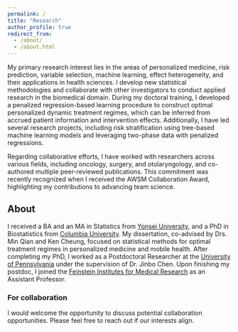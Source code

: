 ```yaml
---
permalink: /
title: "Research"
author_profile: true
redirect_from: 
  - /about/
  - /about.html
---
```


My primary research interest lies in the areas of personalized medicine, risk prediction, variable selection, machine learning, effect heterogeneity, and their applications in health sciences. I develop new statistical methodologies and collaborate with other investigators to conduct applied research in the biomedical domain. During my doctoral training, I developed a penalized regression-based learning procedure to construct optimal personalized dynamic treatment regimes, which can be inferred from accrued patient information and intervention effects. Additionally, I have led several research projects, including risk stratification using tree-based machine learning models and leveraging two-phase data with penalized regressions.

Regarding collaborative efforts, I have worked with researchers across various fields, including oncology, surgery, and otolaryngology, and co-authored multiple peer-reviewed publications. This commitment was recently recognized when I received the AWSM Collaboration Award, highlighting my contributions to advancing team science.


## About
I received a BA and an MA in Statistics from [Yonsei University](https://www.yonsei.ac.kr/en_sc/index.jsp), and a PhD in Biostatistics from [Columbia University](https://www.columbia.edu/). My dissertation, co-advised by Drs. Min Qian and Ken Cheung, focused on statistical methods for optimal treatment regimes in personalized medicine and mobile health. After completing my PhD, I worked as a Postdoctoral Researcher at the [University of Pennsylvania](https://www.upenn.edu/) under the supervision of Dr. Jinbo Chen. Upon finishing my postdoc, I joined the [Feinstein Institutes for Medical Research](https://feinstein.northwell.edu/) as an Assistant Professor.

### For collaboration
I would welcome the opportunity to discuss potential collaboration opportunities. Please feel free to reach out if our interests align.
